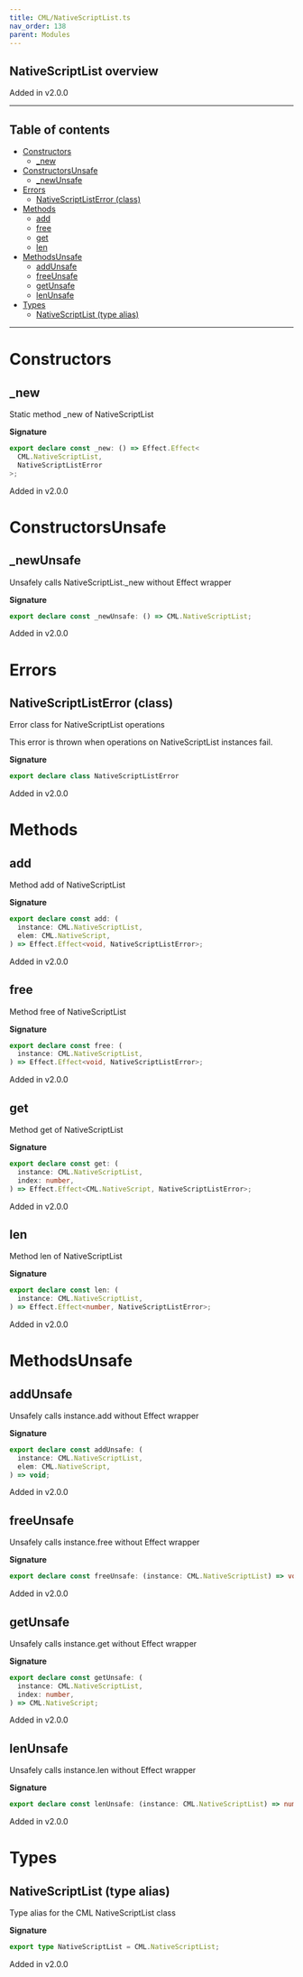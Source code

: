 ```yaml
---
title: CML/NativeScriptList.ts
nav_order: 138
parent: Modules
---
```


## NativeScriptList overview

Added in v2.0.0

---

<h2 class="text-delta">Table of contents</h2>

- [Constructors](#constructors)
  - [\_new](#_new)
- [ConstructorsUnsafe](#constructorsunsafe)
  - [\_newUnsafe](#_newunsafe)
- [Errors](#errors)
  - [NativeScriptListError (class)](#nativescriptlisterror-class)
- [Methods](#methods)
  - [add](#add)
  - [free](#free)
  - [get](#get)
  - [len](#len)
- [MethodsUnsafe](#methodsunsafe)
  - [addUnsafe](#addunsafe)
  - [freeUnsafe](#freeunsafe)
  - [getUnsafe](#getunsafe)
  - [lenUnsafe](#lenunsafe)
- [Types](#types)
  - [NativeScriptList (type alias)](#nativescriptlist-type-alias)

---

# Constructors

## \_new

Static method \_new of NativeScriptList

**Signature**

```ts
export declare const _new: () => Effect.Effect<
  CML.NativeScriptList,
  NativeScriptListError
>;
```

Added in v2.0.0

# ConstructorsUnsafe

## \_newUnsafe

Unsafely calls NativeScriptList.\_new without Effect wrapper

**Signature**

```ts
export declare const _newUnsafe: () => CML.NativeScriptList;
```

Added in v2.0.0

# Errors

## NativeScriptListError (class)

Error class for NativeScriptList operations

This error is thrown when operations on NativeScriptList instances fail.

**Signature**

```ts
export declare class NativeScriptListError
```

Added in v2.0.0

# Methods

## add

Method add of NativeScriptList

**Signature**

```ts
export declare const add: (
  instance: CML.NativeScriptList,
  elem: CML.NativeScript,
) => Effect.Effect<void, NativeScriptListError>;
```

Added in v2.0.0

## free

Method free of NativeScriptList

**Signature**

```ts
export declare const free: (
  instance: CML.NativeScriptList,
) => Effect.Effect<void, NativeScriptListError>;
```

Added in v2.0.0

## get

Method get of NativeScriptList

**Signature**

```ts
export declare const get: (
  instance: CML.NativeScriptList,
  index: number,
) => Effect.Effect<CML.NativeScript, NativeScriptListError>;
```

Added in v2.0.0

## len

Method len of NativeScriptList

**Signature**

```ts
export declare const len: (
  instance: CML.NativeScriptList,
) => Effect.Effect<number, NativeScriptListError>;
```

Added in v2.0.0

# MethodsUnsafe

## addUnsafe

Unsafely calls instance.add without Effect wrapper

**Signature**

```ts
export declare const addUnsafe: (
  instance: CML.NativeScriptList,
  elem: CML.NativeScript,
) => void;
```

Added in v2.0.0

## freeUnsafe

Unsafely calls instance.free without Effect wrapper

**Signature**

```ts
export declare const freeUnsafe: (instance: CML.NativeScriptList) => void;
```

Added in v2.0.0

## getUnsafe

Unsafely calls instance.get without Effect wrapper

**Signature**

```ts
export declare const getUnsafe: (
  instance: CML.NativeScriptList,
  index: number,
) => CML.NativeScript;
```

Added in v2.0.0

## lenUnsafe

Unsafely calls instance.len without Effect wrapper

**Signature**

```ts
export declare const lenUnsafe: (instance: CML.NativeScriptList) => number;
```

Added in v2.0.0

# Types

## NativeScriptList (type alias)

Type alias for the CML NativeScriptList class

**Signature**

```ts
export type NativeScriptList = CML.NativeScriptList;
```

Added in v2.0.0
